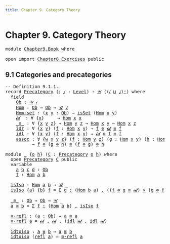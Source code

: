 ```yaml
---
title: Chapter 9. Category Theory
---
```


# Chapter 9. Category Theory

<pre class="Agda"><a id="78" class="Keyword">module</a> <a id="85" href="Chapter9.Book.html" class="Module">Chapter9.Book</a> <a id="99" class="Keyword">where</a>

<a id="106" class="Keyword">open</a> <a id="111" class="Keyword">import</a> <a id="118" href="Chapter8.Exercises.html" class="Module">Chapter8.Exercises</a> <a id="137" class="Keyword">public</a>
</pre>
## 9.1 Categories and precategories

<pre class="Agda"><a id="194" class="Comment">-- Definition 9.1.1.</a>
<a id="215" class="Keyword">record</a> <a id="Precategory"></a><a id="222" href="Chapter9.Book.html#222" class="Record">Precategory</a> <a id="234" class="Symbol">(</a><a id="235" href="Chapter9.Book.html#235" class="Bound">𝒾</a> <a id="237" href="Chapter9.Book.html#237" class="Bound">𝒿</a> <a id="239" class="Symbol">:</a> <a id="241" href="Agda.Primitive.html#597" class="Postulate">Level</a><a id="246" class="Symbol">)</a> <a id="248" class="Symbol">:</a> <a id="250" href="Chapter1.Book.html#343" class="Function">𝒰</a> <a id="252" class="Symbol">((</a><a id="254" href="Chapter9.Book.html#235" class="Bound">𝒾</a> <a id="256" href="Agda.Primitive.html#810" class="Primitive Operator">⊔</a> <a id="258" href="Chapter9.Book.html#237" class="Bound">𝒿</a><a id="259" class="Symbol">)</a><a id="260" href="Agda.Primitive.html#780" class="Primitive Operator">⁺</a><a id="261" class="Symbol">)</a> <a id="263" class="Keyword">where</a>
  <a id="271" class="Keyword">field</a>
    <a id="Precategory.Ob"></a><a id="281" href="Chapter9.Book.html#281" class="Field">Ob</a> <a id="284" class="Symbol">:</a> <a id="286" href="Chapter1.Book.html#343" class="Function">𝒰</a> <a id="288" href="Chapter9.Book.html#235" class="Bound">𝒾</a>
    <a id="Precategory.Hom"></a><a id="294" href="Chapter9.Book.html#294" class="Field">Hom</a> <a id="298" class="Symbol">:</a> <a id="300" href="Chapter9.Book.html#281" class="Field">Ob</a> <a id="303" class="Symbol">→</a> <a id="305" href="Chapter9.Book.html#281" class="Field">Ob</a> <a id="308" class="Symbol">→</a> <a id="310" href="Chapter1.Book.html#343" class="Function">𝒰</a> <a id="312" href="Chapter9.Book.html#237" class="Bound">𝒿</a>
    <a id="Precategory.Hom-set"></a><a id="318" href="Chapter9.Book.html#318" class="Field">Hom-set</a> <a id="326" class="Symbol">:</a> <a id="328" class="Symbol">(</a><a id="329" href="Chapter9.Book.html#329" class="Bound">x</a> <a id="331" href="Chapter9.Book.html#331" class="Bound">y</a> <a id="333" class="Symbol">:</a> <a id="335" href="Chapter9.Book.html#281" class="Field">Ob</a><a id="337" class="Symbol">)</a> <a id="339" class="Symbol">→</a> <a id="341" href="Chapter3.Book.html#214" class="Function">isSet</a> <a id="347" class="Symbol">(</a><a id="348" href="Chapter9.Book.html#294" class="Field">Hom</a> <a id="352" href="Chapter9.Book.html#329" class="Bound">x</a> <a id="354" href="Chapter9.Book.html#331" class="Bound">y</a><a id="355" class="Symbol">)</a>
    <a id="Precategory.𝓲𝓭"></a><a id="361" href="Chapter9.Book.html#361" class="Field">𝓲𝓭</a>  <a id="365" class="Symbol">:</a> <a id="367" class="Symbol">∀</a> <a id="369" class="Symbol">{</a><a id="370" href="Chapter9.Book.html#370" class="Bound">x</a><a id="371" class="Symbol">}</a>     <a id="377" class="Symbol">→</a> <a id="379" href="Chapter9.Book.html#294" class="Field">Hom</a> <a id="383" href="Chapter9.Book.html#370" class="Bound">x</a> <a id="385" href="Chapter9.Book.html#370" class="Bound">x</a>
    <a id="Precategory._⊚_"></a><a id="391" href="Chapter9.Book.html#391" class="Field Operator">_⊚_</a> <a id="395" class="Symbol">:</a> <a id="397" class="Symbol">∀</a> <a id="399" class="Symbol">{</a><a id="400" href="Chapter9.Book.html#400" class="Bound">x</a> <a id="402" href="Chapter9.Book.html#402" class="Bound">y</a> <a id="404" href="Chapter9.Book.html#404" class="Bound">z</a><a id="405" class="Symbol">}</a> <a id="407" class="Symbol">→</a> <a id="409" href="Chapter9.Book.html#294" class="Field">Hom</a> <a id="413" href="Chapter9.Book.html#402" class="Bound">y</a> <a id="415" href="Chapter9.Book.html#404" class="Bound">z</a> <a id="417" class="Symbol">→</a> <a id="419" href="Chapter9.Book.html#294" class="Field">Hom</a> <a id="423" href="Chapter9.Book.html#400" class="Bound">x</a> <a id="425" href="Chapter9.Book.html#402" class="Bound">y</a> <a id="427" class="Symbol">→</a> <a id="429" href="Chapter9.Book.html#294" class="Field">Hom</a> <a id="433" href="Chapter9.Book.html#400" class="Bound">x</a> <a id="435" href="Chapter9.Book.html#404" class="Bound">z</a>
    <a id="Precategory.idr"></a><a id="441" href="Chapter9.Book.html#441" class="Field">idr</a> <a id="445" class="Symbol">:</a> <a id="447" class="Symbol">∀</a> <a id="449" class="Symbol">{</a><a id="450" href="Chapter9.Book.html#450" class="Bound">x</a> <a id="452" href="Chapter9.Book.html#452" class="Bound">y</a><a id="453" class="Symbol">}</a> <a id="455" class="Symbol">(</a><a id="456" href="Chapter9.Book.html#456" class="Bound">f</a> <a id="458" class="Symbol">:</a> <a id="460" href="Chapter9.Book.html#294" class="Field">Hom</a> <a id="464" href="Chapter9.Book.html#450" class="Bound">x</a> <a id="466" href="Chapter9.Book.html#452" class="Bound">y</a><a id="467" class="Symbol">)</a> <a id="469" class="Symbol">→</a> <a id="471" href="Chapter9.Book.html#456" class="Bound">f</a> <a id="473" href="Chapter9.Book.html#391" class="Field Operator">⊚</a> <a id="475" href="Chapter9.Book.html#361" class="Field">𝓲𝓭</a> <a id="478" href="Chapter1.Book.html#4040" class="Function Operator">≡</a> <a id="480" href="Chapter9.Book.html#456" class="Bound">f</a>
    <a id="Precategory.idl"></a><a id="486" href="Chapter9.Book.html#486" class="Field">idl</a> <a id="490" class="Symbol">:</a> <a id="492" class="Symbol">∀</a> <a id="494" class="Symbol">{</a><a id="495" href="Chapter9.Book.html#495" class="Bound">x</a> <a id="497" href="Chapter9.Book.html#497" class="Bound">y</a><a id="498" class="Symbol">}</a> <a id="500" class="Symbol">(</a><a id="501" href="Chapter9.Book.html#501" class="Bound">f</a> <a id="503" class="Symbol">:</a> <a id="505" href="Chapter9.Book.html#294" class="Field">Hom</a> <a id="509" href="Chapter9.Book.html#495" class="Bound">x</a> <a id="511" href="Chapter9.Book.html#497" class="Bound">y</a><a id="512" class="Symbol">)</a> <a id="514" class="Symbol">→</a> <a id="516" href="Chapter9.Book.html#361" class="Field">𝓲𝓭</a> <a id="519" href="Chapter9.Book.html#391" class="Field Operator">⊚</a> <a id="521" href="Chapter9.Book.html#501" class="Bound">f</a> <a id="523" href="Chapter1.Book.html#4040" class="Function Operator">≡</a> <a id="525" href="Chapter9.Book.html#501" class="Bound">f</a>
    <a id="Precategory.assoc"></a><a id="531" href="Chapter9.Book.html#531" class="Field">assoc</a> <a id="537" class="Symbol">:</a> <a id="539" class="Symbol">∀</a> <a id="541" class="Symbol">{</a><a id="542" href="Chapter9.Book.html#542" class="Bound">w</a> <a id="544" href="Chapter9.Book.html#544" class="Bound">x</a> <a id="546" href="Chapter9.Book.html#546" class="Bound">y</a> <a id="548" href="Chapter9.Book.html#548" class="Bound">z</a><a id="549" class="Symbol">}</a> <a id="551" class="Symbol">(</a><a id="552" href="Chapter9.Book.html#552" class="Bound">f</a> <a id="554" class="Symbol">:</a> <a id="556" href="Chapter9.Book.html#294" class="Field">Hom</a> <a id="560" href="Chapter9.Book.html#546" class="Bound">y</a> <a id="562" href="Chapter9.Book.html#548" class="Bound">z</a><a id="563" class="Symbol">)</a> <a id="565" class="Symbol">(</a><a id="566" href="Chapter9.Book.html#566" class="Bound">g</a> <a id="568" class="Symbol">:</a> <a id="570" href="Chapter9.Book.html#294" class="Field">Hom</a> <a id="574" href="Chapter9.Book.html#544" class="Bound">x</a> <a id="576" href="Chapter9.Book.html#546" class="Bound">y</a><a id="577" class="Symbol">)</a> <a id="579" class="Symbol">(</a><a id="580" href="Chapter9.Book.html#580" class="Bound">h</a> <a id="582" class="Symbol">:</a> <a id="584" href="Chapter9.Book.html#294" class="Field">Hom</a> <a id="588" href="Chapter9.Book.html#542" class="Bound">w</a> <a id="590" href="Chapter9.Book.html#544" class="Bound">x</a><a id="591" class="Symbol">)</a>
          <a id="603" class="Symbol">→</a> <a id="605" href="Chapter9.Book.html#552" class="Bound">f</a> <a id="607" href="Chapter9.Book.html#391" class="Field Operator">⊚</a> <a id="609" class="Symbol">(</a><a id="610" href="Chapter9.Book.html#566" class="Bound">g</a> <a id="612" href="Chapter9.Book.html#391" class="Field Operator">⊚</a> <a id="614" href="Chapter9.Book.html#580" class="Bound">h</a><a id="615" class="Symbol">)</a> <a id="617" href="Chapter1.Book.html#4040" class="Function Operator">≡</a> <a id="619" class="Symbol">(</a><a id="620" href="Chapter9.Book.html#552" class="Bound">f</a> <a id="622" href="Chapter9.Book.html#391" class="Field Operator">⊚</a> <a id="624" href="Chapter9.Book.html#566" class="Bound">g</a><a id="625" class="Symbol">)</a> <a id="627" href="Chapter9.Book.html#391" class="Field Operator">⊚</a> <a id="629" href="Chapter9.Book.html#580" class="Bound">h</a>

<a id="632" class="Keyword">module</a> <a id="639" href="Chapter9.Book.html#639" class="Module">_</a> <a id="641" class="Symbol">{</a><a id="642" href="Chapter9.Book.html#642" class="Bound">o</a> <a id="644" href="Chapter9.Book.html#644" class="Bound">h</a><a id="645" class="Symbol">}</a> <a id="647" class="Symbol">(</a><a id="648" href="Chapter9.Book.html#648" class="Bound">C</a> <a id="650" class="Symbol">:</a> <a id="652" href="Chapter9.Book.html#222" class="Record">Precategory</a> <a id="664" href="Chapter9.Book.html#642" class="Bound">o</a> <a id="666" href="Chapter9.Book.html#644" class="Bound">h</a><a id="667" class="Symbol">)</a> <a id="669" class="Keyword">where</a>
  <a id="677" class="Keyword">open</a> <a id="682" href="Chapter9.Book.html#222" class="Module">Precategory</a> <a id="694" href="Chapter9.Book.html#648" class="Bound">C</a> <a id="696" class="Keyword">public</a>
  <a id="705" class="Keyword">variable</a>
    <a id="718" href="Chapter9.Book.html#718" class="Generalizable">a</a> <a id="720" href="Chapter9.Book.html#720" class="Generalizable">b</a> <a id="722" href="Chapter9.Book.html#722" class="Generalizable">c</a> <a id="724" href="Chapter9.Book.html#724" class="Generalizable">d</a> <a id="726" class="Symbol">:</a> <a id="728" href="Chapter9.Book.html#281" class="Field">Ob</a>
    <a id="735" href="Chapter9.Book.html#735" class="Generalizable">f</a> <a id="737" class="Symbol">:</a> <a id="739" href="Chapter9.Book.html#294" class="Field">Hom</a> <a id="743" href="Chapter9.Book.html#718" class="Generalizable">a</a> <a id="745" href="Chapter9.Book.html#720" class="Generalizable">b</a>

  <a id="750" href="Chapter9.Book.html#750" class="Function">isIso</a> <a id="756" class="Symbol">:</a> <a id="758" href="Chapter9.Book.html#294" class="Field">Hom</a> <a id="762" href="Chapter9.Book.html#718" class="Generalizable">a</a> <a id="764" href="Chapter9.Book.html#720" class="Generalizable">b</a> <a id="766" class="Symbol">→</a> <a id="768" href="Chapter1.Book.html#343" class="Function">𝒰</a> <a id="770" class="Symbol">_</a>
  <a id="774" href="Chapter9.Book.html#750" class="Function">isIso</a> <a id="780" class="Symbol">{</a><a id="781" href="Chapter9.Book.html#781" class="Bound">a</a><a id="782" class="Symbol">}</a> <a id="784" class="Symbol">{</a><a id="785" href="Chapter9.Book.html#785" class="Bound">b</a><a id="786" class="Symbol">}</a> <a id="788" href="Chapter9.Book.html#788" class="Bound">f</a> <a id="790" class="Symbol">=</a> <a id="792" href="Chapter1.Book.html#1548" class="Function">Σ</a> <a id="794" href="Chapter9.Book.html#794" class="Bound">g</a> <a id="796" href="Chapter1.Book.html#1548" class="Function">꞉</a> <a id="798" class="Symbol">(</a><a id="799" href="Chapter9.Book.html#294" class="Field">Hom</a> <a id="803" href="Chapter9.Book.html#785" class="Bound">b</a> <a id="805" href="Chapter9.Book.html#781" class="Bound">a</a><a id="806" class="Symbol">)</a> <a id="808" href="Chapter1.Book.html#1548" class="Function">,</a> <a id="810" class="Symbol">((</a><a id="812" href="Chapter9.Book.html#788" class="Bound">f</a> <a id="814" href="Chapter9.Book.html#391" class="Field Operator">⊚</a> <a id="816" href="Chapter9.Book.html#794" class="Bound">g</a> <a id="818" href="Chapter1.Book.html#4040" class="Function Operator">≡</a> <a id="820" href="Chapter9.Book.html#361" class="Field">𝓲𝓭</a><a id="822" class="Symbol">)</a> <a id="824" href="Chapter1.Book.html#1653" class="Function Operator">×</a> <a id="826" class="Symbol">(</a><a id="827" href="Chapter9.Book.html#794" class="Bound">g</a> <a id="829" href="Chapter9.Book.html#391" class="Field Operator">⊚</a> <a id="831" href="Chapter9.Book.html#788" class="Bound">f</a> <a id="833" href="Chapter1.Book.html#4040" class="Function Operator">≡</a> <a id="835" href="Chapter9.Book.html#361" class="Field">𝓲𝓭</a><a id="837" class="Symbol">))</a>

  <a id="843" href="Chapter9.Book.html#843" class="Function Operator">_≅_</a> <a id="847" class="Symbol">:</a> <a id="849" href="Chapter9.Book.html#281" class="Field">Ob</a> <a id="852" class="Symbol">→</a> <a id="854" href="Chapter9.Book.html#281" class="Field">Ob</a> <a id="857" class="Symbol">→</a> <a id="859" href="Chapter1.Book.html#343" class="Function">𝒰</a> <a id="861" class="Symbol">_</a>
  <a id="865" href="Chapter9.Book.html#865" class="Bound">a</a> <a id="867" href="Chapter9.Book.html#843" class="Function Operator">≅</a> <a id="869" href="Chapter9.Book.html#869" class="Bound">b</a> <a id="871" class="Symbol">=</a> <a id="873" href="Chapter1.Book.html#1548" class="Function">Σ</a> <a id="875" href="Chapter9.Book.html#875" class="Bound">f</a> <a id="877" href="Chapter1.Book.html#1548" class="Function">꞉</a> <a id="879" class="Symbol">(</a><a id="880" href="Chapter9.Book.html#294" class="Field">Hom</a> <a id="884" href="Chapter9.Book.html#865" class="Bound">a</a> <a id="886" href="Chapter9.Book.html#869" class="Bound">b</a><a id="887" class="Symbol">)</a> <a id="889" href="Chapter1.Book.html#1548" class="Function">,</a> <a id="891" href="Chapter9.Book.html#750" class="Function">isIso</a> <a id="897" href="Chapter9.Book.html#875" class="Bound">f</a>

  <a id="902" href="Chapter9.Book.html#902" class="Function">≅-refl</a> <a id="909" class="Symbol">:</a> <a id="911" class="Symbol">(</a><a id="912" href="Chapter9.Book.html#912" class="Bound">a</a> <a id="914" class="Symbol">:</a> <a id="916" href="Chapter9.Book.html#281" class="Field">Ob</a><a id="918" class="Symbol">)</a> <a id="920" class="Symbol">→</a> <a id="922" href="Chapter9.Book.html#912" class="Bound">a</a> <a id="924" href="Chapter9.Book.html#843" class="Function Operator">≅</a> <a id="926" href="Chapter9.Book.html#912" class="Bound">a</a>
  <a id="930" href="Chapter9.Book.html#902" class="Function">≅-refl</a> <a id="937" href="Chapter9.Book.html#937" class="Bound">a</a> <a id="939" class="Symbol">=</a> <a id="941" href="Chapter9.Book.html#361" class="Field">𝓲𝓭</a> <a id="944" href="Chapter1.Book.html#1499" class="InductiveConstructor Operator">,</a> <a id="946" href="Chapter9.Book.html#361" class="Field">𝓲𝓭</a> <a id="949" href="Chapter1.Book.html#1499" class="InductiveConstructor Operator">,</a> <a id="951" class="Symbol">(</a><a id="952" href="Chapter9.Book.html#486" class="Field">idl</a> <a id="956" href="Chapter9.Book.html#361" class="Field">𝓲𝓭</a> <a id="959" href="Chapter1.Book.html#1499" class="InductiveConstructor Operator">,</a> <a id="961" href="Chapter9.Book.html#486" class="Field">idl</a> <a id="965" href="Chapter9.Book.html#361" class="Field">𝓲𝓭</a><a id="967" class="Symbol">)</a>

  <a id="972" href="Chapter9.Book.html#972" class="Function">idtoiso</a> <a id="980" class="Symbol">:</a> <a id="982" href="Chapter9.Book.html#718" class="Generalizable">a</a> <a id="984" href="Chapter1.Book.html#4040" class="Function Operator">≡</a> <a id="986" href="Chapter9.Book.html#720" class="Generalizable">b</a> <a id="988" class="Symbol">→</a> <a id="990" href="Chapter9.Book.html#718" class="Generalizable">a</a> <a id="992" href="Chapter9.Book.html#843" class="Function Operator">≅</a> <a id="994" href="Chapter9.Book.html#720" class="Generalizable">b</a>
  <a id="998" href="Chapter9.Book.html#972" class="Function">idtoiso</a> <a id="1006" class="Symbol">(</a><a id="1007" href="Chapter1.Book.html#4000" class="InductiveConstructor">refl</a> <a id="1012" href="Chapter9.Book.html#1012" class="Bound">a</a><a id="1013" class="Symbol">)</a> <a id="1015" class="Symbol">=</a> <a id="1017" href="Chapter9.Book.html#902" class="Function">≅-refl</a> <a id="1024" href="Chapter9.Book.html#1012" class="Bound">a</a>
</pre>